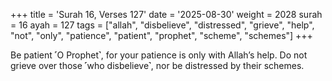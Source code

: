 +++
title = 'Surah 16, Verses 127'
date = '2025-08-30'
weight = 2028
surah = 16
ayah = 127
tags = ["allah", "disbelieve", "distressed", "grieve", "help", "not", "only", "patience", "patient", "prophet", "scheme", "schemes"]
+++

Be patient ˹O Prophet˺, for your patience is only with Allah’s help. Do not grieve over those ˹who disbelieve˺, nor be distressed by their schemes.